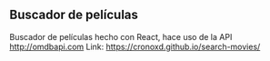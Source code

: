 
## Buscador de películas

Buscador de películas hecho con React, hace uso de la API http://omdbapi.com
Link: https://cronoxd.github.io/search-movies/
